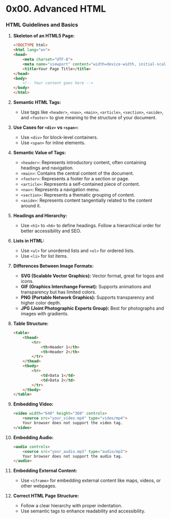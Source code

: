 # 0x00. Advanced HTML

### HTML Guidelines and Basics

1. **Skeleton of an HTML5 Page:**
   ```html
   <!DOCTYPE html>
   <html lang="en">
   <head>
       <meta charset="UTF-8">
       <meta name="viewport" content="width=device-width, initial-scale=1.0">
       <title>Your Page Title</title>
   </head>
   <body>
       <!-- Your content goes here -->
   </body>
   </html>
   ```

2. **Semantic HTML Tags:**
   - Use tags like `<header>`, `<nav>`, `<main>`, `<article>`, `<section>`, `<aside>`, and `<footer>` to give meaning to the structure of your document.

3. **Use Cases for `<div>` vs `<span>`:**
   - Use `<div>` for block-level containers.
   - Use `<span>` for inline elements.

4. **Semantic Value of Tags:**
   - `<header>`: Represents introductory content, often containing headings and navigation.
   - `<main>`: Contains the central content of the document.
   - `<footer>`: Represents a footer for a section or page.
   - `<article>`: Represents a self-contained piece of content.
   - `<nav>`: Represents a navigation menu.
   - `<section>`: Represents a thematic grouping of content.
   - `<aside>`: Represents content tangentially related to the content around it.

5. **Headings and Hierarchy:**
   - Use `<h1>` to `<h6>` to define headings. Follow a hierarchical order for better accessibility and SEO.

6. **Lists in HTML:**
   - Use `<ul>` for unordered lists and `<ol>` for ordered lists.
   - Use `<li>` for list items.

7. **Differences Between Image Formats:**
   - **SVG (Scalable Vector Graphics):** Vector format, great for logos and icons.
   - **GIF (Graphics Interchange Format):** Supports animations and transparency but has limited colors.
   - **PNG (Portable Network Graphics):** Supports transparency and higher color depth.
   - **JPG (Joint Photographic Experts Group):** Best for photographs and images with gradients.

8. **Table Structure:**
   ```html
   <table>
       <thead>
           <tr>
               <th>Header 1</th>
               <th>Header 2</th>
           </tr>
       </thead>
       <tbody>
           <tr>
               <td>Data 1</td>
               <td>Data 2</td>
           </tr>
       </tbody>
   </table>
   ```

9. **Embedding Video:**
   ```html
   <video width="640" height="360" controls>
       <source src="your_video.mp4" type="video/mp4">
       Your browser does not support the video tag.
   </video>
   ```

10. **Embedding Audio:**
    ```html
    <audio controls>
        <source src="your_audio.mp3" type="audio/mp3">
        Your browser does not support the audio tag.
    </audio>
    ```

11. **Embedding External Content:**
    - Use `<iframe>` for embedding external content like maps, videos, or other webpages.

12. **Correct HTML Page Structure:**
    - Follow a clear hierarchy with proper indentation.
    - Use semantic tags to enhance readability and accessibility.
